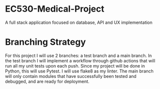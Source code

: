 # EC530-Medical-Project
A full stack application focused on database, API and UX implementation


# Branching Strategy
For this project I will use 2 branches: a test branch and a main branch. In the test branch I will implement a workflow through github actions that will run all my unit tests upon each push. Since my project will be done in Python, this will use Pytest. I will use flake8 as my linter. The main branch will only contain modules that have successfully been tested and debugged, and are ready for deployment.
